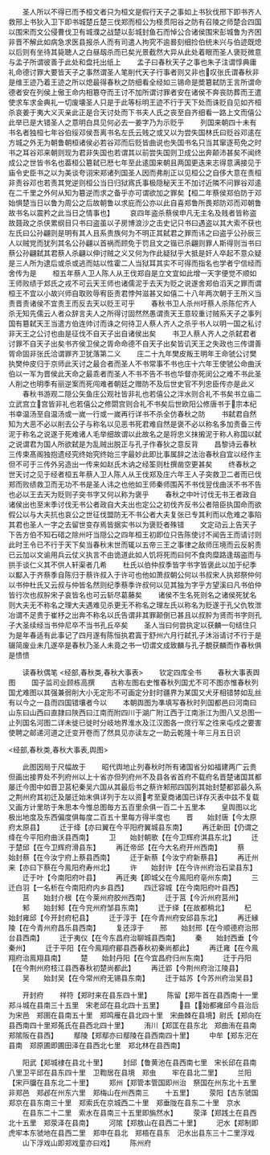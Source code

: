 <!-- { "loadSidebar": true } -->
　　圣人所以不得已而予桓文者只为桓文是假行天子之事如上书狄伐邢下即书齐人救邢上书狄入卫下即书城楚丘楚三伐郑而桓公为柽贯阳谷之防有召陵之师楚合四国以围宋而文公侵曹伐卫有城濮之战楚以彭城封鱼石而悼公合诸侯围宋彭城鲁为齐困非晋不解此如病急求医县报杀人而有司遣人拘究不逾晷刻细捡伯统未兴与伯迹既熄以后则有坐待其毙聴人之白昼刼杀而已矣光景截然大异从此处着眼而圣人褒贬微意与孟子所谓彼善于此处和盘托出纸上
　　孟子曰春秋天子之事也朱子注谓惇典庸礼命德讨罪大要皆天子之事然谓圣人笔削代天子行事者则又非也叹张氏谓春秋非是维王迹乃着王迹之所以熄最得春秋之防细看全经如三锡命是奬簒弑防王言所谓命德者安在列侯上傲王命内相簒夺而王讨不加所谓讨罪者安在诸侯不奔丧防葬而王遣使求车求金典礼一切废壊圣人只是于此等标明王迹不行于天下处而诛贬自见如齐桓杀哀姜于夷大义灭亲此正是合天讨处而下书夫人氏之丧至自齐细看一路上文而僖公此举已是大错圣人之意明白具见何必去一姜字乃为示贬乎
　　列国来朝四十未有书名者独桓七年谷伯绥邓侯吾离书名左氏云贱之或又以为尝失国林氏曰贬谷邓逺在方城之外无为朝鲁朝桓诸侯必若谷邓而后贬皆曲说也失国书名只当其窜逐苟免之时书之耳谷邓来朝则现为君非失国也若谓其以前尝失国则卫成公出奔颠沛甚矣不闻终成公之世皆书名也葢桓公簒弑已厯七年至此逺国来朝且两国更迭来志得意满接见于庙令史臣书之以为美谈夸诩宋郑诸列国圣人因而弗削正以见桓公之自侈大意在责桓非责谷邓也若责其党逆则桓公当日归狱寪氏事极隠秘天王不加讨近隣不问罪谷邓逺在二千里之外何从知为簒逆而求之备乎亦可谓欲加之罪矣【桓二年蔡侯郑伯防于邓始惧楚当日以鲁为周公之后故朝鲁以求庇而公亦以此自喜郑鲁所畏郑防邓而邓朝鲁故书名以震矜之此当日之情事也】
　　哀四年盗杀蔡侯申凡无主名及贱者皆称盗故聂政之杀侠累纲目只书曰盗虽以子房博浪沙之击史记只书曰遇盗以其大索不获也左氏曰公孙翩则是明有其人且系贵族何为不明正其弑君之罪而讳之曰盗乎公孙辰三人以贼党而犹列其名公孙翩以首祸而顾免于罚且文之锴已杀翩则罪人斯得则当书曰蔡公孙翩弑其君蔡人杀翩以伸讨贼之义又何为作此疑狱乎大抵是奸人卒起不意众疑是三人所为逮后或杀或逃而姑以性霍二人当狱耳其实不可得而指名也学者宁信经而舍传为是
　　桓五年蔡人卫人陈人从王伐郑自是立文宜如此增一天字便觉不顺如王师败绩于邥氏之戎不可云天王师也诸儒泥于去天为贬之说遂舍郑伯滔天之罪而谓桓王不宜以小故兴师自取败辱宥臣责君悖舛滋甚又如僖二十八年两次朝于王所义当责晋责诸侯不宜责王而反去天以贬王可乎
　　春秋书卫人杀州吁蔡人杀陈佗齐人杀无知先儒云人者众辞言夫人之所得讨固然然愚谓责天王意较重讨贼系天子之事列国有簒弑天王当遣方伯连帅讨而诛之何待卫人蔡人齐人之杀乎书人以明一国之私讨非天王之公讨也由是征伐不自天子出自诸侯出矣
　　书卫人蔡人齐人之杀弑君者讨罪不自天子出矣书齐侯卫侯之胥命命德不自天子出矣皆讥天王之失政也三传谓善胥命固非张氏洽谓罪齐卫犹落第二义
　　庄二十九年樊皮叛王明年王命虢公讨樊执樊仲皮归于京师此天讨之最合者而圣人不书常事不书也庄十六年王使虢公命曲沃伯以一军为晋侯此天命之最乖者而圣人不书不告不书也华督亦死闵公之难不书此圣人削之也明季有丽逆案而死闯难者朝廷之赠防不及后世史官不列忠臣传亦是此义
　　春秋书游观二隠公矢鱼庄公观社皆非礼也若僖公之泮水则合礼不书矣书立庙二立武宫立宫皆非礼也若僖公之修閟宫则合礼不书矣后世欧阳公修唐书于宗本纪书幸温汤至自温汤或一嵗一行或一嵗再行详书不杀全仿春秋之防
　　书弑君自然知为大恶不必以削去公子与称名以见恶书死君难自然是褒不必以称名多加责备三传泥于称名之说遂于死难诸人毛举细故谓以此故名之是将忠义抹摋泥于称人称国以弑之说谓君为国人所欲弑是为乱贼出脱正与孔子作春狄之意反背
　　昌黎诗云春秋三传束髙阁独抱遗经究终始究终始三字最妙此即比事属辞之法治春秋自宜以经作主但不可于三传外另造出一传来如赵氏木讷之经筌则杜撰凿空更甚矣
　　终春秋之世天讨之见于经者桓五年蔡人卫人陈人从王伐郑及庄六年王人子突救卫二者而已伐郑而败绩救卫而无功不书是圣人讳之也他如王师秦师围芮不书伐翌伐曲沃不书不告也必以王去天为贬则子突书字又何以称为褒乎
　　春秋之中叶讨伐无书王者政自诸侯出也至末季讨伐无书公者政自大夫出也定公之初伐齐反书公者陪臣执国命而欲假公以与大夫抗也哀公之世征伐盟防无不书公者大夫复张已专其利而以危难之事陷其君也圣人一字之去留世变存焉皆据实书以为褒贬者殊错
　　文定动云上告天子下告方伯不知石碏之除州吁当隠公之四年桓王初即位只告陈使讨不闻告王而请讨则此时王令已不行于天下矣当春秋末世而辄以五帝三王之事律之敌师压境而云反躬责已云加以文谕用兵云仗义执言不由诡道此如人饥将死而曰何不食肉糜路逢刼盗而与拱手谈仁义其不供人轩渠者几希
　　杜氏以伯仲叔季皆字书字皆褒此以加于纪季以酅入于齐蔡季自陈归于蔡许叔入于许可也他如萧叔朝公何以书叔宋人执郑祭仲何以书仲杜氏又云叔与仲皆名然则纪季蔡季许叔何以见其独为字乎方望溪曰凡书伯仲皆行次也叔肸宋子哀皆名也可云斩尽葛藤矣
　　诸侯不生名死则名之诸侯死犹名则大夫无不称名之理大夫遇难见杀更无不称名之理左氏以称名为贬遂于孔父仇牧泄冶谓不足贵于崔杼之出奔不称名以氏告谓非其罪颠倒已甚且以叔肸为贤而书字则孔子大圣续经当书仲尼卒不当书孔丘卒矣
　　圣人当曰何尝执定以获麟一句结住只为是年春适有此事记了四月遂有陈恒执君寘于舒州六月行弑孔子沐浴请讨不行于是辍简废业未几遂卒是春秋乃圣人未竟之书一切谓文成致麟与孔子覩获麟而作春秋俱是愦愦





　　读春秋偶笔
<经部,春秋类,春秋大事表>
　　钦定四库全书
　　春秋大事表舆图
　　国子监司业顾栋高撰
　　古称左图右史惟春秋列国尤不可不图亦惟春秋列国尤难图以其强兼弱削大小无定形不可画定分封时疆界为某国又犬牙相错棼如乱丝有以今之一县而四国错壤者今以
　　本朝舆图为凖填写春秋时列国都邑曰河南曰山东曰山西曰直隷曰陜西曰江南而附四川于湖广附江西于江南浙江为图八又总图一止列国名河图二详未徙已徙时分岐地界淮水及江汉图各一庶行军之徃来屯戍之要害使聘之邮递河道之迁变开卷而了然具见亦读左之一助云乾隆十年三月五日识



<经部,春秋类,春秋大事表,舆图>








　　此图因局于尺幅故于
　　昭代舆地止列春秋时所有诸国省分如福建两广云贵但画出接界处不列府州以上十省亦但列府州不及县各省首府不载府名晋楚诸国其都屡迁今图中如晋卫莒杞秦吴六国从其最后书之蔡许邾邢四国列其始封楚都郢最久系之荆州府其初迁及屡迁始末俱详列于左以资考至夏商诸国已详存灭表中兹不复载又画方计里昉于朱思本今惟总图毎方五百里余俱一百二十五里本
　　皇舆图以北极出地度及东西偏度俱每度二百五十里每方得半度也
　　晋　　始封唐【今太原府太原县】
　　迁于绛【亦曰翼在今平阳府翼城县东南】
　　再迁新田【仍谓之绛在今平阳府曲沃县西南】
　　卫　　始封朝歌【在今卫辉府淇县东北】
　　迁于楚邱【在今卫辉府滑县东】
　　再迁帝邱【在今大名府开州西南】
　　蔡　　始封蔡【在今汝宁府上蔡县西南】
　　迁于新蔡【今汝宁府新蔡县】
　　再迁州来【亦曰下蔡在今鳯阳府寿州北】
　　许　　始封许【在今许州府治石梁县东】
　　迁于叶【今南阳府叶县】
　　再迁夷【即城父在今鳯阳府亳州东南】
　　三迁白羽【一名析在今南阳府内乡县西】
　　四迁容城【在今南阳府叶县西】
　　莒　　始封介根【在今莱州府胶州西南】
　　迁于莒【今沂州府莒州】
　　邾　　始封邾【在今兖州府邹县东南】
　　迁于绎【在故都稍北】
　　杞　　始封雍邱【今开封府杞县】
　　迁于淳于【在今青州府安邱县东北】
　　再迁縁陵【在今青州府昌乐县西南】
　　复还淳于
　　邢　　始封邢【在今顺德府治邢台县西南】
　　迁于夷仪【在今东昌府治聊城县西南】
　　秦　　始封西垂【今秦州】
　　迁于平阳【在今鳯翔府郿县西春秋初秦尚都此】
　　再迁雍【在今鳯翔府治鳯翔县南】
　　楚　　始封丹阳【在今宜昌府归州东南】
　　迁于丹阳【在今荆州府枝江县西春秋初楚尚都此】
　　再迁郢【今荆州府治江陵县】
　　吴　　始封吴【在今常州府无锡县东南】
　　迁于姑苏【今苏州府治吴县】






















　　开封府
　　祥符【郑时来在县东四十里】
　　陈留【郑牛首在县西南十一里　郑斗城在县南三十五里　宋老邱在县北四十五里】
　　县【始都雍邱今县治后为宋邑　郑圉在县南五十里　郑鸣雁在县北四十里　宋曲棘在县境】尉氏【郑向在县西南四十里郑菟氏在县西北四十里】
　　洧川【郑匡在县东北　郑曲洧在县南　郑隂阪在县西】
　　鄢陵【郑鄢亦曰鄢陵在县西南四十里】
　　中牟【郑东汜在县南　郑原圃即圃田泽在县西北七里　郑北林在县西南】

　　阳武【郑城棣在县北十里】
　　封邱【鲁黄池在县西南七里　宋长邱在县南八里卫平邱在县东四十里　卫鞫居在县境　郑虫
　　牢在县北二里】
　　兰阳【宋戸牖在县东北二十里】
　　郑州【郑管本管国即州治　祭国在州东北十五里非郑邑　郑邲在州东六里　郑梅山在州西南三
　　十五里】
　　荥阳【古东虢国　郑京在县东南三十里　郑索氏在京城西二十里　郑垂陇在县东二十里　京水
　　在县东二十二里　索水在县南三十五里即旃然水】
　　荥泽【郑践土在县西北十五里　郑荥泽在县南】
　　河隂【郑敖山在县西二十里】
　　汜水【郑制即虎牢本东虢地在县西二里　郑申在县北　郑梧在县东　汜水出县东三十二里浮戏
　　山下浮戏山即郑戏童亦曰戏】
　　陈州府
